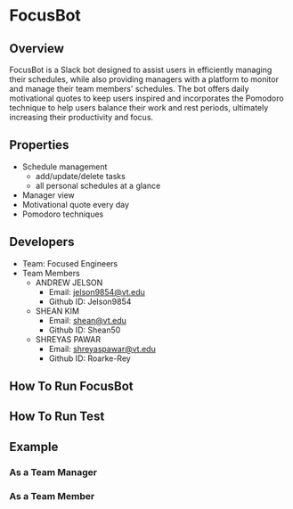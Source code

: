 # FocusBot

## Overview
FocusBot is a Slack bot designed to assist users in efficiently managing their schedules, while also providing managers with a platform to monitor and manage their team members' schedules. The bot offers daily motivational quotes to keep users inspired and incorporates the Pomodoro technique to help users balance their work and rest periods, ultimately increasing their productivity and focus.

## Properties
* Schedule management 
    * add/update/delete tasks
    * all personal schedules at a glance
* Manager view
* Motivational quote every day
* Pomodoro techniques

## Developers
* Team: Focused Engineers
* Team Members
    * ANDREW JELSON    
        * Email: jelson9854@vt.edu
        * Github ID: Jelson9854
    * SHEAN KIM
        * Email: shean@vt.edu
        * Github ID: Shean50
    * SHREYAS PAWAR 
        * Email: shreyaspawar@vt.edu
        * Github ID: Roarke-Rey
 
## How To Run FocusBot
## How To Run Test
## Example
### As a Team Manager

### As a Team Member

